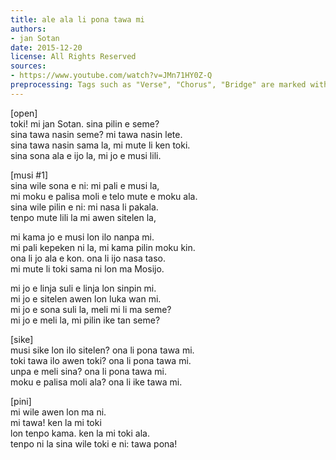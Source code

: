 ```yaml
---
title: ale ala li pona tawa mi
authors:
- jan Sotan
date: 2015-12-20
license: All Rights Reserved
sources:
- https://www.youtube.com/watch?v=JMn71HY0Z-Q
preprocessing: Tags such as "Verse", "Chorus", "Bridge" are marked with brackets.
---
```


[open]  \
toki! mi jan Sotan. sina pilin e seme?  \
sina tawa nasin seme? mi tawa nasin lete.  \
sina tawa nasin sama la, mi mute li ken toki.  \
sina sona ala e ijo la, mi jo e musi lili.

[musi #1]  \
sina wile sona e ni: mi pali e musi la,  \
mi moku e palisa moli e telo mute e moku ala.  \
sina wile pilin e ni: mi nasa li pakala.  \
tenpo mute lili la mi awen sitelen la,

mi kama jo e musi lon ilo nanpa mi.  \
mi pali kepeken ni la, mi kama pilin moku kin.  \
ona li jo ala e kon. ona li ijo nasa taso.  \
mi mute li toki sama ni lon ma Mosijo.

mi jo e linja suli e linja lon sinpin mi.  \
mi jo e sitelen awen lon luka wan mi.  \
mi jo e sona suli la, meli mi li ma seme?  \
mi jo e meli la, mi pilin ike tan seme?

[sike]  \
musi sike lon ilo sitelen? ona li pona tawa mi.  \
toki tawa ilo awen toki? ona li pona tawa mi.  \
unpa e meli sina? ona li pona tawa mi.  \
moku e palisa moli ala? ona li ike tawa mi.

[pini]  \
mi wile awen lon ma ni.  \
mi tawa! ken la mi toki  \
lon tenpo kama. ken la mi toki ala.  \
tenpo ni la sina wile toki e ni: tawa pona!